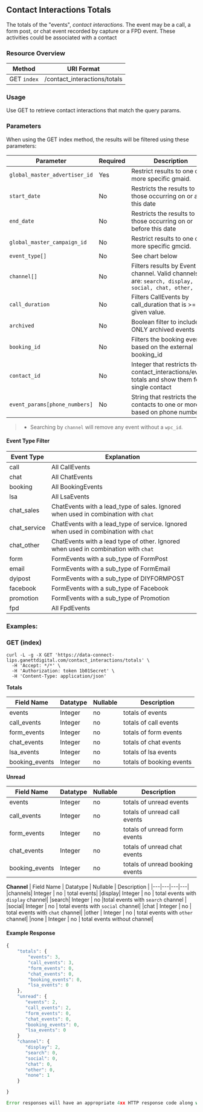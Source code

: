 ## Contact Interactions Totals
<a name="lips_contact_interactions_totals"></a>

The totals of the "events", *contact interactions*. The event may be a call, a form post, or chat event recorded by capture or a FPD event. These activities could be associated with a contact

### Resource Overview

| Method | URI Format |
|---|---|
| GET `index` | /contact_interactions/totals|

### Usage
Use GET to retrieve contact interactions that match the query params.

### Parameters
When using the GET index method, the results will be filtered using these parameters:

| Parameter | Required | Description |
|---|---|---|
|`global_master_advertiser_id`|Yes|Restrict results to one or more specific gmaid.|
|`start_date`|No|Restricts the results to those occurring on or after this date|
|`end_date`|No|Restricts the results to those occurring on or before this date|
|`global_master_campaign_id`|No|Restrict results to one or more specific gmcid.|
|`event_type[]`|No|See chart below|
|`channel[]`|No|Filters results by Event channel. Valid channels are: `search, display, social, chat, other, none`|
|`call_duration`|No|Filters CallEvents by call_duration that is >= given value.|
|`archived`|No|Boolean filter to include ONLY archived events|
|`booking_id`|No|Filters the booking events based on the external booking_id|
|`contact_id`|No|Integer that restricts the contact_interactions/events totals and show them for a single contact|
|`event_params[phone_numbers]`|No|String that restricts the contacts to one or more based on phone number|

> * Searching by `channel` will remove any event without a `wpc_id`.

#### Event Type Filter
Event Type | Explanation
-- | --
call | All CallEvents
chat | All ChatEvents
booking | All BookingEvents
lsa | All LsaEvents
chat_sales | ChatEvents with a lead_type of sales. Ignored when used in combination with `chat`
chat_service | ChatEvents with a lead_type of service. Ignored when used in combination with `chat`
chat_other | ChatEvents with a lead type of other. Ignored when used in combination with `chat`
form | FormEvents with a sub_type of FormPost
email | FormEvents with a sub_type of FormEmail
dyipost | FormEvents with a sub_type of DIYFORMPOST
facebook | FormEvents with a sub_type of Facebook
promotion | FormEvents with a sub_type of Promotion
fpd | All FpdEvents

### Examples:

### GET (index)

```
curl -L -g -X GET 'https://data-connect-lips.ganettdigital.com/contact_interactions/totals' \
  -H 'Accept: */*' \
  -H 'Authorization: token 1b01Secret' \
  -H 'Content-Type: application/json'
```

**Totals**

| Field Name | Datatype | Nullable | Description |
|---|---|---|---|
|events| Integer | no | totals of events|
|call_events| Integer | no | totals of call events|
|form_events| Integer | no | totals of form events|
|chat_events| Integer | no | totals of chat events|
|lsa_events| Integer | no | totals of lsa events|
|booking_events| Integer | no | totals of booking events|

**Unread**

| Field Name | Datatype | Nullable | Description |
|---|---|---|---|
|events| Integer | no | totals of unread events|
|call_events| Integer | no | totals of unread call events|
|form_events| Integer | no | totals of unread form events|
|chat_events| Integer | no | totals of unread chat events|
|booking_events| Integer | no | totals of unread booking events|

**Channel**
| Field Name | Datatype | Nullable | Description |
|---|---|---|---|
|channels| Integer | no | total events|
|display| Integer | no | total events with `display` channel|
|search| Integer | no |total events with `search` channel |
|social| Integer | no | total events with `social` channel|
|chat | Integer | no | total events with `chat` channel|
|other | Integer | no | total events with `other` channel|
|none | Integer | no | total events without channel|

#### Example Response

```javascript
{
    "totals": {
        "events": 3,
        "call_events": 3,
        "form_events": 0,
        "chat_events": 0,
        "booking_events": 0,
        "lsa_events": 0
    },
    "unread": {
       "events": 2,
       "call_events": 2,
       "form_events": 0,
       "chat_events": 0,
       "booking_events": 0,
       "lsa_events": 0
    }
    "channel": {
       "display": 2,
       "search": 0,
       "social": 0,
       "chat": 0,
       "other": 0,
       "none": 1
    }

}

Error responses will have an appropriate 4xx HTTP response code along with a JSON body indicating what went wrong.
